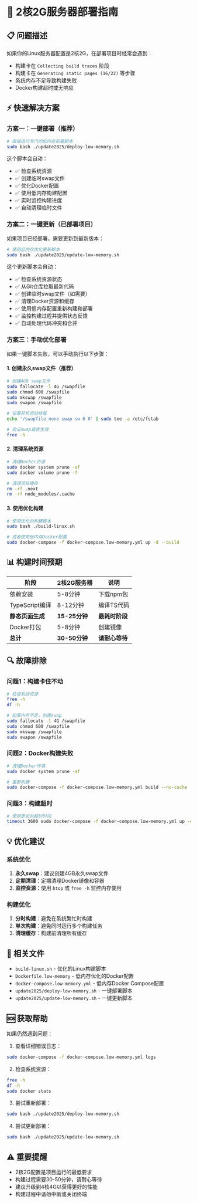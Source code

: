 # 🚀 2核2G服务器部署指南

## 📋 问题描述

如果你的Linux服务器配置是2核2G，在部署项目时经常会遇到：
- 构建卡在 `Collecting build traces` 阶段
- 构建卡在 `Generating static pages (16/22)` 等步骤
- 系统内存不足导致构建失败
- Docker构建超时或无响应

## ⚡ 快速解决方案

### 方案一：一键部署（推荐）

```bash
# 直接运行专门的低内存部署脚本
sudo bash ./update2025/deploy-low-memory.sh
```

这个脚本会自动：
- ✅ 检查系统资源
- ✅ 创建临时swap文件
- ✅ 优化Docker配置
- ✅ 使用低内存构建配置
- ✅ 实时监控构建进度
- ✅ 自动清理临时文件

### 方案二：一键更新（已部署项目）

如果项目已经部署，需要更新到最新版本：

```bash
# 使用低内存优化更新脚本
sudo bash ./update2025/update-low-memory.sh
```

这个更新脚本会自动：
- ✅ 检查系统资源状态
- ✅ 从Git仓库拉取最新代码
- ✅ 创建临时swap文件（如需要）
- ✅ 清理Docker资源和缓存
- ✅ 使用低内存配置重新构建和部署
- ✅ 监控构建过程并提供状态反馈
- ✅ 自动处理代码冲突和合并

### 方案三：手动优化部署

如果一键脚本失败，可以手动执行以下步骤：

#### 1. 创建永久swap文件（推荐）
```bash
# 创建4GB swap文件
sudo fallocate -l 4G /swapfile
sudo chmod 600 /swapfile
sudo mkswap /swapfile
sudo swapon /swapfile

# 设置开机自动挂载
echo '/swapfile none swap sw 0 0' | sudo tee -a /etc/fstab

# 验证swap是否生效
free -h
```

#### 2. 清理系统资源
```bash
# 清理Docker资源
sudo docker system prune -af
sudo docker volume prune -f

# 清理项目缓存
rm -rf .next
rm -rf node_modules/.cache
```

#### 3. 使用优化构建
```bash
# 使用优化的构建脚本
sudo bash ./build-linux.sh

# 或者使用低内存Docker配置
sudo docker-compose -f docker-compose.low-memory.yml up -d --build
```

## 📊 构建时间预期

| 阶段 | 2核2G服务器 | 说明 |
|------|-------------|------|
| 依赖安装 | 5-8分钟 | 下载npm包 |
| TypeScript编译 | 8-12分钟 | 编译TS代码 |
| **静态页面生成** | **15-25分钟** | **最耗时阶段** |
| Docker打包 | 5-8分钟 | 创建镜像 |
| **总计** | **30-50分钟** | **请耐心等待** |

## 🔍 故障排除

### 问题1：构建卡住不动
```bash
# 检查系统资源
free -h
df -h

# 如果内存不足，创建swap
sudo fallocate -l 4G /swapfile
sudo chmod 600 /swapfile
sudo mkswap /swapfile
sudo swapon /swapfile
```

### 问题2：Docker构建失败
```bash
# 清理Docker环境
sudo docker system prune -af

# 重新构建
sudo docker-compose -f docker-compose.low-memory.yml build --no-cache
```

### 问题3：构建超时
```bash
# 使用更长的超时时间
timeout 3600 sudo docker-compose -f docker-compose.low-memory.yml up -d --build
```

## 💡 优化建议

### 系统优化
1. **永久swap**：建议创建4GB永久swap文件
2. **定期清理**：定期清理Docker镜像和容器
3. **监控资源**：使用 `htop` 或 `free -h` 监控内存使用

### 构建优化
1. **分时构建**：避免在系统繁忙时构建
2. **单次构建**：避免同时运行多个构建任务
3. **清理缓存**：构建前清理所有缓存

## 📁 相关文件

- `build-linux.sh` - 优化的Linux构建脚本
- `Dockerfile.low-memory` - 低内存优化的Docker配置
- `docker-compose.low-memory.yml` - 低内存Docker Compose配置
- `update2025/deploy-low-memory.sh` - 一键部署脚本
- `update2025/update-low-memory.sh` - 一键更新脚本

## 🆘 获取帮助

如果仍然遇到问题：

1. 查看详细错误日志：
```bash
sudo docker-compose -f docker-compose.low-memory.yml logs
```

2. 检查系统资源：
```bash
free -h
df -h
sudo docker stats
```

3. 尝试重新部署：
```bash
sudo bash ./update2025/deploy-low-memory.sh
```

4. 尝试更新部署：
```bash
sudo bash ./update2025/update-low-memory.sh
```

## ⚠️ 重要提醒

- 2核2G配置是项目运行的最低要求
- 构建过程需要30-50分钟，请耐心等待
- 建议升级到4核4G以获得更好的性能
- 构建过程中请勿中断或关闭终端 